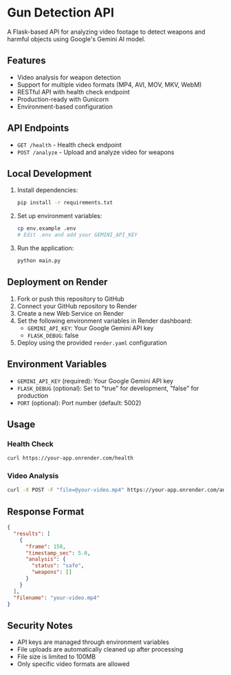 # Gun Detection API

A Flask-based API for analyzing video footage to detect weapons and harmful objects using Google's Gemini AI model.

## Features

- Video analysis for weapon detection
- Support for multiple video formats (MP4, AVI, MOV, MKV, WebM)
- RESTful API with health check endpoint
- Production-ready with Gunicorn
- Environment-based configuration

## API Endpoints

- `GET /health` - Health check endpoint
- `POST /analyze` - Upload and analyze video for weapons

## Local Development

1. Install dependencies:
   ```bash
   pip install -r requirements.txt
   ```

2. Set up environment variables:
   ```bash
   cp env.example .env
   # Edit .env and add your GEMINI_API_KEY
   ```

3. Run the application:
   ```bash
   python main.py
   ```

## Deployment on Render

1. Fork or push this repository to GitHub
2. Connect your GitHub repository to Render
3. Create a new Web Service on Render
4. Set the following environment variables in Render dashboard:
   - `GEMINI_API_KEY`: Your Google Gemini API key
   - `FLASK_DEBUG`: false
5. Deploy using the provided `render.yaml` configuration

## Environment Variables

- `GEMINI_API_KEY` (required): Your Google Gemini API key
- `FLASK_DEBUG` (optional): Set to "true" for development, "false" for production
- `PORT` (optional): Port number (default: 5002)

## Usage

### Health Check
```bash
curl https://your-app.onrender.com/health
```

### Video Analysis
```bash
curl -X POST -F "file=@your-video.mp4" https://your-app.onrender.com/analyze
```

## Response Format

```json
{
  "results": [
    {
      "frame": 150,
      "timestamp_sec": 5.0,
      "analysis": {
        "status": "safe",
        "weapons": []
      }
    }
  ],
  "filename": "your-video.mp4"
}
```

## Security Notes

- API keys are managed through environment variables
- File uploads are automatically cleaned up after processing
- File size is limited to 100MB
- Only specific video formats are allowed
